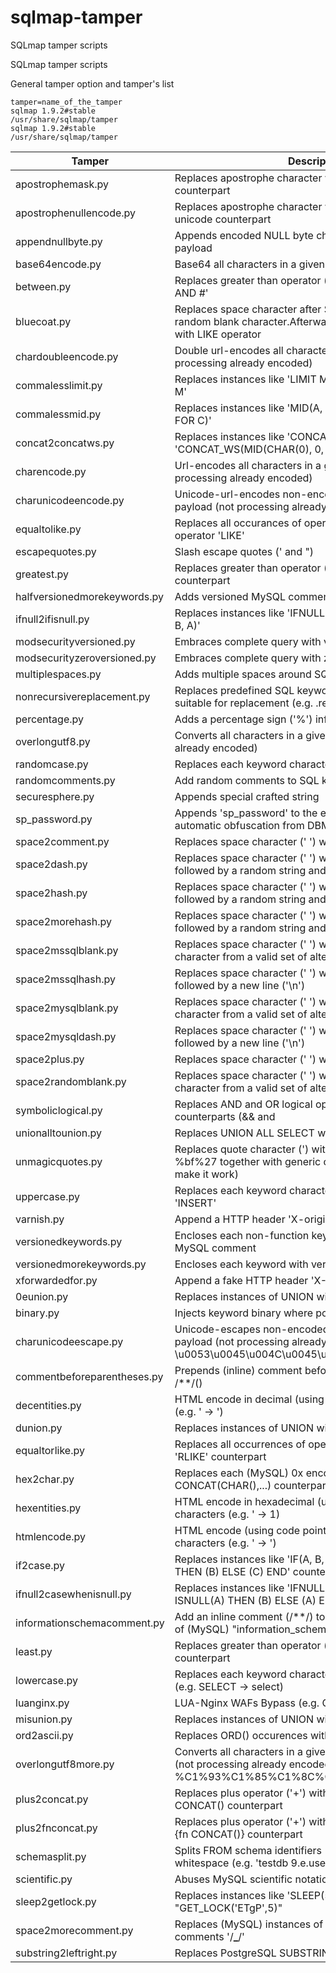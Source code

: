 # sqlmap-tamper

SQLmap tamper scripts

SQLmap tamper scripts

General tamper option and tamper's list


```
tamper=name_of_the_tamper
sqlmap 1.9.2#stable
/usr/share/sqlmap/tamper
sqlmap 1.9.2#stable
/usr/share/sqlmap/tamper
```

| Tamper                  | Description                                                                                                                        |
| ----------------------- | ---------------------------------------------------------------------------------------------------------------------------------- |
| apostrophemask.py       | Replaces apostrophe character with its UTF-8 full width counterpart                                                                |
| apostrophenullencode.py | Replaces apostrophe character with its illegal double unicode counterpart                                                          |
| appendnullbyte.py       | Appends encoded NULL byte character at the end of payload                                                                          |
| base64encode.py         | Base64 all characters in a given payload                                                                                           |
| between.py              | Replaces greater than operator ('>') with 'NOT BETWEEN 0 AND #'                                                                    |
| bluecoat.py             | Replaces space character after SQL statement with a valid random blank character.Afterwards replace character = with LIKE operator |
| chardoubleencode.py | Double url-encodes all characters in a given payload (not processing already encoded) |
| commalesslimit.py | Replaces instances like 'LIMIT M, N' with 'LIMIT N OFFSET M' |
| commalessmid.py | Replaces instances like 'MID(A, B, C)' with 'MID(A FROM B FOR C)' |
| concat2concatws.py | Replaces instances like 'CONCAT(A, B)' with 'CONCAT_WS(MID(CHAR(0), 0, 0), A, B)' |
| charencode.py | Url-encodes all characters in a given payload (not processing already encoded) |
| charunicodeencode.py | Unicode-url-encodes non-encoded characters in a given payload (not processing already encoded) |
| equaltolike.py | Replaces all occurances of operator equal ('=') with operator 'LIKE' |
| escapequotes.py | Slash escape quotes (' and ") |
| greatest.py | Replaces greater than operator ('>') with 'GREATEST' counterpart |
| halfversionedmorekeywords.py | Adds versioned MySQL comment before each keyword |
| ifnull2ifisnull.py | Replaces instances like 'IFNULL(A, B)' with 'IF(ISNULL(A), B, A)' |
| modsecurityversioned.py | Embraces complete query with versioned comment |
| modsecurityzeroversioned.py | Embraces complete query with zero-versioned comment |
| multiplespaces.py | Adds multiple spaces around SQL keywords |
| nonrecursivereplacement.py | Replaces predefined SQL keywords with representations suitable for replacement (e.g. .replace("SELECT", "")) filters |
| percentage.py | Adds a percentage sign ('%') infront of each character |
| overlongutf8.py | Converts all characters in a given payload (not processing already encoded) |
| randomcase.py | Replaces each keyword character with random case value |
| randomcomments.py | Add random comments to SQL keywords |
| securesphere.py | Appends special crafted string |
| sp_password.py | Appends 'sp_password' to the end of the payload for automatic obfuscation from DBMS logs |
| space2comment.py | Replaces space character (' ') with comments |
| space2dash.py | Replaces space character (' ') with a dash comment ('--') followed by a random string and a new line ('\n') |
| space2hash.py | Replaces space character (' ') with a pound character ('#') followed by a random string and a new line ('\n') |
| space2morehash.py | Replaces space character (' ') with a pound character ('#') followed by a random string and a new line ('\n') |
| space2mssqlblank.py | Replaces space character (' ') with a random blank character from a valid set of alternate characters |
| space2mssqlhash.py | Replaces space character (' ') with a pound character ('#') followed by a new line ('\n') |
| space2mysqlblank.py | Replaces space character (' ') with a random blank character from a valid set of alternate characters |
| space2mysqldash.py | Replaces space character (' ') with a dash comment ('--') followed by a new line ('\n') |
| space2plus.py | Replaces space character (' ') with plus ('+') |
| space2randomblank.py | Replaces space character (' ') with a random blank character from a valid set of alternate characters |
| symboliclogical.py | Replaces AND and OR logical operators with their symbolic counterparts (&& and | | ) |
| unionalltounion.py | Replaces UNION ALL SELECT with UNION SELECT |
| unmagicquotes.py | Replaces quote character (') with a multi-byte combo %bf%27 together with generic comment at the end (to make it work) |
| uppercase.py | Replaces each keyword character with upper case value 'INSERT' |
| varnish.py | Append a HTTP header 'X-originating-IP' |
| versionedkeywords.py | Encloses each non-function keyword with versioned MySQL comment |
| versionedmorekeywords.py | Encloses each keyword with versioned MySQL comment |
| xforwardedfor.py | Append a fake HTTP header 'X-Forwarded-For' |
| 0eunion.py | Replaces instances of <int> UNION with <int>e0UNION |
| binary.py | Injects keyword binary where possible |
| charunicodeescape.py | Unicode-escapes non-encoded characters in a given payload (not processing already encoded) (e.g. SELECT -> \u0053\u0045\u004C\u0045\u0043\u0054) |
| commentbeforeparentheses.py | Prepends (inline) comment before parentheses (e.g. ( -> /\*\*/() |
| decentities.py | HTML encode in decimal (using code points) all characters (e.g. ' -> &#39;) |
| dunion.py | Replaces instances of <int> UNION with <int>DUNION |
| equaltorlike.py | Replaces all occurrences of operator equal ('=') with 'RLIKE' counterpart |
| hex2char.py | Replaces each (MySQL) 0x<hex> encoded string with equivalent CONCAT(CHAR(),...) counterpart |
| hexentities.py | HTML encode in hexadecimal (using code points) all characters (e.g. ' -> &#x31;) |
| htmlencode.py | HTML encode (using code points) all non-alphanumeric characters (e.g. ' -> &#39;) |
| if2case.py | Replaces instances like 'IF(A, B, C)' with 'CASE WHEN (A) THEN (B) ELSE (C) END' counterpart |
| ifnull2casewhenisnull.py | Replaces instances like 'IFNULL(A, B)' with 'CASE WHEN ISNULL(A) THEN (B) ELSE (A) END' counterpart |
| informationschemacomment.py | Add an inline comment (/\*\*/) to the end of all occurrences of (MySQL) "information_schema" identifier |
| least.py | Replaces greater than operator ('>') with 'LEAST' counterpart |
| lowercase.py | Replaces each keyword character with lower case value (e.g. SELECT -> select) |
| luanginx.py | LUA-Nginx WAFs Bypass (e.g. Cloudflare) |
| misunion.py | Replaces instances of UNION with -.1UNION |
| ord2ascii.py | Replaces ORD() occurences with equivalent ASCII() calls |
| overlongutf8more.py | Converts all characters in a given payload to overlong UTF8 (not processing already encoded) (e.g. SELECT -> %C1%93%C1%85%C1%8C%C1%85%C1%83%C1%94) |
| plus2concat.py | Replaces plus operator ('+') with (MsSQL) function CONCAT() counterpart |
| plus2fnconcat.py | Replaces plus operator ('+') with (MsSQL) ODBC function {fn CONCAT()} counterpart |
| schemasplit.py | Splits FROM schema identifiers (e.g. 'testdb.users') with whitespace (e.g. 'testdb 9.e.users') |
| scientific.py | Abuses MySQL scientific notation |
| sleep2getlock.py | Replaces instances like 'SLEEP(5)' with (e.g.) "GET_LOCK('ETgP',5)" |
| space2morecomment.py | Replaces (MySQL) instances of space character (' ') with comments '/**\_**/' |
| substring2leftright.py | Replaces PostgreSQL SUBSTRING with LEFT and RIGHT |